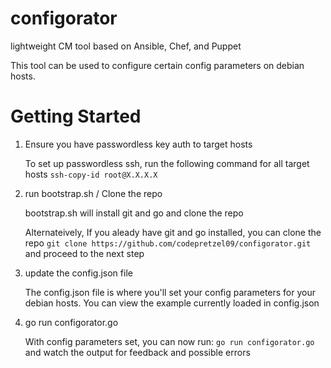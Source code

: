 # configorator

lightweight CM tool based on Ansible, Chef, and Puppet

This tool can be used to configure certain config parameters on debian hosts.


# Getting Started

1. Ensure you have passwordless key auth to target hosts

    To set up passwordless ssh, run the following command for all target hosts 
   ``` ssh-copy-id root@X.X.X.X ```

2. run bootstrap.sh / Clone the repo

    bootstrap.sh will install git and go and clone the repo
    
    Alternateively, If you aleady have git and go installed, you can clone the repo ``` git clone https://github.com/codepretzel09/configorator.git ``` and proceed to the next step

3. update the config.json file

    The config.json file is where you'll set your config parameters for your debian hosts. You can view the example currently loaded in config.json

4. go run configorator.go

    With config parameters set, you can now run: ``` go run configorator.go ``` and watch the output for feedback and possible errors

